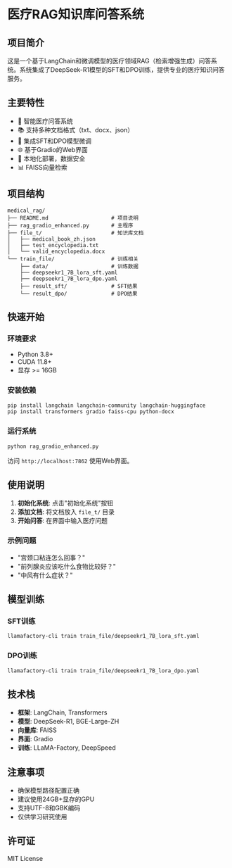 # 医疗RAG知识库问答系统

## 项目简介

这是一个基于LangChain和微调模型的医疗领域RAG（检索增强生成）问答系统。系统集成了DeepSeek-R1模型的SFT和DPO训练，提供专业的医疗知识问答服务。

## 主要特性

- 🤖 智能医疗问答系统
- 📚 支持多种文档格式（txt、docx、json）
- 🔧 集成SFT和DPO模型微调
- 🌐 基于Gradio的Web界面
- 🚀 本地化部署，数据安全
- 📊 FAISS向量检索

## 项目结构

```
medical_rag/
├── README.md                    # 项目说明
├── rag_gradio_enhanced.py       # 主程序
├── file_t/                      # 知识库文档
│   ├── medical_book_zh.json
│   ├── test_encyclopedia.txt
│   └── valid_encyclopedia.docx
└── train_file/                  # 训练相关
    ├── data/                    # 训练数据
    ├── deepseekr1_7B_lora_sft.yaml
    ├── deepseekr1_7B_lora_dpo.yaml
    ├── result_sft/              # SFT结果
    └── result_dpo/              # DPO结果
```

## 快速开始

### 环境要求
- Python 3.8+
- CUDA 11.8+
- 显存 >= 16GB

### 安装依赖
```bash
pip install langchain langchain-community langchain-huggingface
pip install transformers gradio faiss-cpu python-docx
```

### 运行系统
```bash
python rag_gradio_enhanced.py
```

访问 `http://localhost:7862` 使用Web界面。

## 使用说明

1. **初始化系统**: 点击"初始化系统"按钮
2. **添加文档**: 将文档放入 `file_t/` 目录
3. **开始问答**: 在界面中输入医疗问题

### 示例问题
- "宫颈口粘连怎么回事？"
- "前列腺炎应该吃什么食物比较好？"
- "中风有什么症状？"

## 模型训练

### SFT训练
```bash
llamafactory-cli train train_file/deepseekr1_7B_lora_sft.yaml
```

### DPO训练
```bash
llamafactory-cli train train_file/deepseekr1_7B_lora_dpo.yaml
```

## 技术栈

- **框架**: LangChain, Transformers
- **模型**: DeepSeek-R1, BGE-Large-ZH
- **向量库**: FAISS
- **界面**: Gradio
- **训练**: LLaMA-Factory, DeepSpeed

## 注意事项

- 确保模型路径配置正确
- 建议使用24GB+显存的GPU
- 支持UTF-8和GBK编码
- 仅供学习研究使用

## 许可证

MIT License
